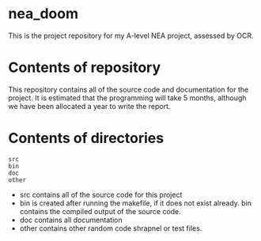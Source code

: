 # nea_doom

This is the project repository for my A-level NEA project, assessed by OCR.


# Contents of repository

This repository contains all of the source code and documentation for the project.
It is estimated that the programming will take 5 months, although we have been allocated a year to write the report.


# Contents of directories

    src
    bin
    doc
    other
- src contains all of the source code for this project
- bin is created after running the makefile, if it does not exist already. bin contains the compiled output of the source code.
- doc contains all documentation
- other contains other random code shrapnel or test files.
